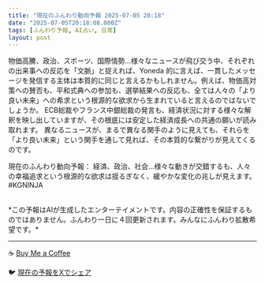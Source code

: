 ```yaml
---
title: "現在のふんわり動向予報 2025-07-05 20:18"
date: "2025-07-05T20:18:08.000Z"
tags: [ふんわり予報, AI占い, 日常]
layout: post
---
```


物価高騰、政治、スポーツ、国際情勢…様々なニュースが飛び交う中、それぞれの出来事への反応を「文脈」と捉えれば、Yoneda 的に言えば、一貫したメッセージを発信する主体は本質的に同じと言えるかもしれません。例えば、物価高対策への賛否も、平和式典への参加も、選挙結果への反応も、全ては人々の「より良い未来」への希求という根源的な欲求から生まれていると言えるのではないでしょうか。  ECB総裁やフランス中銀総裁の発言も、経済状況に対する様々な解釈を映し出していますが、その根底には安定した経済成長への共通の願いが読み取れます。  異なるニュースが、まるで異なる関手のように見えても、それらを「より良い未来」という関手を通して見れば、その本質的な繋がりが見えてくるのです。


現在のふんわり動向予報：
経済、政治、社会…様々な動きが交錯するも、人々の幸福追求という根源的な欲求は揺るぎなく、緩やかな変化の兆しが見えます。#KGNINJA

<br>
*この予報はAIが生成したエンターテイメントです。内容の正確性を保証するものではありません。ふんわり一日に４回更新されます。みんなにふんわり拡散希望です。*

---
☕️ [Buy Me a Coffee](https://www.buymeacoffee.com/kgninja)

🐦 [現在の予報をXでシェア](https://twitter.com/intent/tweet?text=%E7%8F%BE%E5%9C%A8%E3%81%AE%E3%81%B5%E3%82%93%E3%82%8F%E3%82%8A%E4%BA%88%E5%A0%B1%3A%20%E3%80%8C%E7%89%A9%E4%BE%A1%E9%AB%98%E9%A8%B0%E3%80%81%E6%94%BF%E6%B2%BB%E3%80%81%E3%82%B9%E3%83%9D%E3%83%BC%E3%83%84%E3%80%81%E5%9B%BD%E9%9A%9B%E6%83%85%E5%8B%A2%E2%80%A6%E6%A7%98%E3%80%85%E3%81%AA%E3%83%8B%E3%83%A5%E3%83%BC%E3%82%B9%E3%81%8C%E9%A3%9B%E3%81%B3%E4%BA%A4%E3%81%86%E4%B8%AD%E3%80%81%E3%81%9D%E3%82%8C%E3%81%9E%E3%82%8C%E3%81%AE%E5%87%BA%E6%9D%A5%E4%BA%8B%E3%81%B8%E3%81%AE%E5%8F%8D%E5%BF%9C%E3%82%92%E3%80%8C%E6%96%87%E8%84%88%E3%80%8D%E3%81%A8%E6%8D%89%E3%81%88%E3%82%8C%E3%81%B0%E3%80%81Yoneda%20%E7%9A%84%E3%81%AB%E8%A8%80%E3%81%88%E3%81%B0%E3%80%81%E4%B8%80%E8%B2%AB%E3%81%97%E3%81%9F%E3%83%A1%E3%83%83%E3%82%BB%E3%83%BC%E3%82%B8%E3%82%92%E7%99%BA%E4%BF%A1%E3%81%99%E3%82%8B%E4%B8%BB%E4%BD%93%E3%81%AF%E6%9C%AC%E8%B3%AA%E7%9A%84%E3%81%AB%E5%90%8C%E3%81%98%E3%81%A8%E8%A8%80%E3%81%88%E3%82%8B%E3%81%8B%E3%82%82...%E3%80%8D%23KGNINJA%20%E7%B6%9A%E3%81%8D%E3%81%AF%E3%83%96%E3%83%AD%E3%82%B0%E3%81%A7%EF%BC%81%F0%9F%91%87&url=https%3A%2F%2Fkg-ninja.github.io%2FFunwariyoso%2F)
